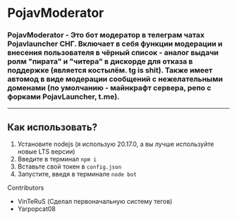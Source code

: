# PojavModerator
### PojavModerator - Это бот модератор в телеграм чатах Pojavlauncher СНГ. Включает в себя функции модерации и внесения пользователя в чёрный список - аналог выдачи ролм "пирата" и "читера" в дискорде для отказа в поддержке (является костылём. tg is shit). Также имеет автомод в виде модерации сообщений с нежелательными доменами (по умолчанию - майнкрафт сервера, репо с форками PojavLauncher, t.me).
---
## Как использовать?
1. Установите nodejs (я использую 20.17.0, а вы лучше используйте новые LTS версии)
2. Введите в терминал `npm i`
3. Вставьте свой токен в `config.json`
4. Запустите, введя в терминале `node bot`




Сontributors
- VinTeRuS (Сделал первоначальную систему тегов)
- Yarpopcat08
